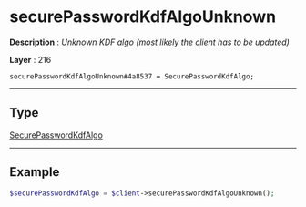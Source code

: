 # securePasswordKdfAlgoUnknown

**Description** : *Unknown KDF algo \(most likely the client has to be updated\)*

**Layer** : 216

```tl
securePasswordKdfAlgoUnknown#4a8537 = SecurePasswordKdfAlgo;
```

---

## Type

[SecurePasswordKdfAlgo](type/SecurePasswordKdfAlgo)

---

## Example

```php
$securePasswordKdfAlgo = $client->securePasswordKdfAlgoUnknown();
```